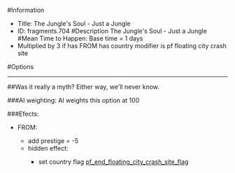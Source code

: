 #Information
 - Title: The Jungle's Soul - Just a Jungle
 - ID: fragments.704
#Description
The Jungle's Soul - Just a Jungle
#Mean Time to Happen:
Base time = 1 days
 - Multiplied by 3 if has FROM has country modifier is pf floating city crash site

#Options

___
##Was it really a myth? Either way, we'll never know.

###AI weighting:
AI weights this option at 100


###Efects:<ul><li>FROM:</li><ul><li>add prestige = -5</li><li>hidden effect:</li><ul><li>set country flag [pf_end_floating_city_crash_site_flag](../flags/pf_end_floating_city_crash_site_flag.md)</li></ul></ul></ul>

